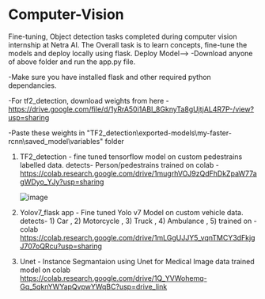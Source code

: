 # Computer-Vision
Fine-tuning, Object detection tasks completed during computer vision internship at Netra AI.
The Overall task is to learn concepts, fine-tune the models and deploy locally using flask.
Deploy Model-->
-Download anyone of above folder and run the app.py file. 

-Make sure you have installed flask and other required python dependancies.

-For tf2_detection, download weights from here - https://drive.google.com/file/d/1yRrA50i1ABI_8GknyTa8gUjtjAL4R7P-/view?usp=sharing

-Paste these weights in "TF2_detection\exported-models\my-faster-rcnn\saved_model\variables" folder

1. TF2_detection -  fine tuned tensorflow model  on custom pedestrains labelled data.
    detects- Person/pedestrains
    trained on colab - https://colab.research.google.com/drive/1mugrhVOJ9zQdFhDkZpaW77agWDyo_YJy?usp=sharing
   
    ![image](https://github.com/Pranil51/Computer-Vision/assets/96012190/8b9ba0ee-06e5-442f-a27e-6919eef4825d)



3. Yolov7_flask app - Fine tuned Yolo v7 Model on custom vehicle data.
    detects- 1) Car , 2) Motorcycle , 3) Truck , 4)  Ambulance , 5)
  trained on - colab https://colab.research.google.com/drive/1mLGgUJJY5_vqnTMCY3dFkjgJ707oQRcu?usp=sharing
4. Unet - Instance Segmantaion using Unet for Medical Image data
   trained model on colab https://colab.research.google.com/drive/1Q_YVWohemq-Gq_5qknYWYapQvpwYWqBC?usp=drive_link
